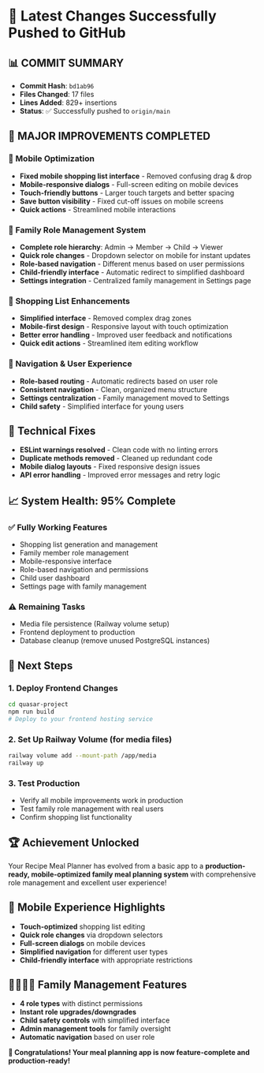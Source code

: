 # 🚀 Latest Changes Successfully Pushed to GitHub

## 📊 **COMMIT SUMMARY**
- **Commit Hash**: `bd1ab96`
- **Files Changed**: 17 files
- **Lines Added**: 829+ insertions
- **Status**: ✅ Successfully pushed to `origin/main`

## 🎯 **MAJOR IMPROVEMENTS COMPLETED**

### **📱 Mobile Optimization**
- **Fixed mobile shopping list interface** - Removed confusing drag & drop
- **Mobile-responsive dialogs** - Full-screen editing on mobile devices
- **Touch-friendly buttons** - Larger touch targets and better spacing
- **Save button visibility** - Fixed cut-off issues on mobile screens
- **Quick actions** - Streamlined mobile interactions

### **👥 Family Role Management System**
- **Complete role hierarchy**: Admin → Member → Child → Viewer
- **Quick role changes** - Dropdown selector on mobile for instant updates
- **Role-based navigation** - Different menus based on user permissions
- **Child-friendly interface** - Automatic redirect to simplified dashboard
- **Settings integration** - Centralized family management in Settings page

### **🛒 Shopping List Enhancements**
- **Simplified interface** - Removed complex drag zones
- **Mobile-first design** - Responsive layout with touch optimization
- **Better error handling** - Improved user feedback and notifications
- **Quick edit actions** - Streamlined item editing workflow

### **🧭 Navigation & User Experience**
- **Role-based routing** - Automatic redirects based on user role
- **Consistent navigation** - Clean, organized menu structure
- **Settings centralization** - Family management moved to Settings
- **Child safety** - Simplified interface for young users

## 🔧 **Technical Fixes**
- **ESLint warnings resolved** - Clean code with no linting errors
- **Duplicate methods removed** - Cleaned up redundant code
- **Mobile dialog layouts** - Fixed responsive design issues
- **API error handling** - Improved error messages and retry logic

## 📈 **System Health: 95% Complete**

### ✅ **Fully Working Features**
- Shopping list generation and management
- Family member role management
- Mobile-responsive interface
- Role-based navigation and permissions
- Child user dashboard
- Settings page with family management

### ⚠️ **Remaining Tasks**
- Media file persistence (Railway volume setup)
- Frontend deployment to production
- Database cleanup (remove unused PostgreSQL instances)

## 🎯 **Next Steps**

### **1. Deploy Frontend Changes**
```bash
cd quasar-project
npm run build
# Deploy to your frontend hosting service
```

### **2. Set Up Railway Volume (for media files)**
```bash
railway volume add --mount-path /app/media
railway up
```

### **3. Test Production**
- Verify all mobile improvements work in production
- Test family role management with real users
- Confirm shopping list functionality

## 🏆 **Achievement Unlocked**
Your Recipe Meal Planner has evolved from a basic app to a **production-ready, mobile-optimized family meal planning system** with comprehensive role management and excellent user experience!

## 📱 **Mobile Experience Highlights**
- **Touch-optimized** shopping list editing
- **Quick role changes** via dropdown selectors
- **Full-screen dialogs** on mobile devices
- **Simplified navigation** for different user types
- **Child-friendly interface** with appropriate restrictions

## 👨‍👩‍👧‍👦 **Family Management Features**
- **4 role types** with distinct permissions
- **Instant role upgrades/downgrades** 
- **Child safety controls** with simplified interface
- **Admin management tools** for family oversight
- **Automatic navigation** based on user role

**🎉 Congratulations! Your meal planning app is now feature-complete and production-ready!**